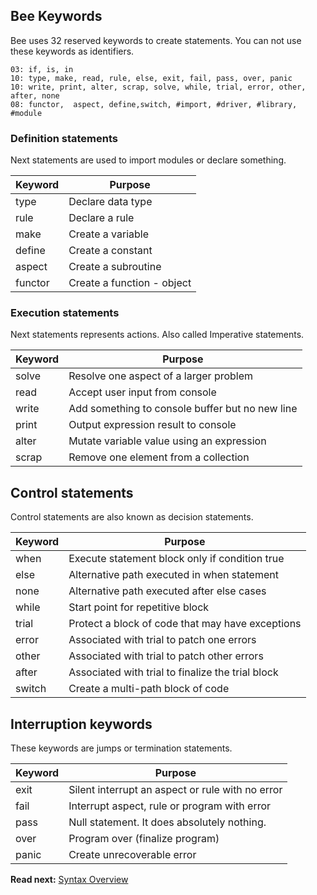 ## Bee Keywords

Bee uses 32 reserved keywords to create statements. You can not use these keywords as identifiers. 

```
03: if, is, in
10: type, make, read, rule, else, exit, fail, pass, over, panic
10: write, print, alter, scrap, solve, while, trial, error, other, after, none 
08: functor,  aspect, define,switch, #import, #driver, #library, #module
```

### Definition statements

Next statements are used to import modules or declare something.

| Keyword  | Purpose
|----------|--------------------------------------------------
| type     | Declare data type
| rule     | Declare a rule 
| make     | Create a variable 
| define   | Create a constant
| aspect   | Create a subroutine
| functor  | Create a function - object


### Execution statements

Next statements represents actions. Also called Imperative statements.

| Keyword  | Purpose
|----------|--------------------------------------------------
| solve    | Resolve one aspect of a larger problem
| read     | Accept user input from console 
| write    | Add something to console buffer but no new line 
| print    | Output expression result to console 
| alter    | Mutate variable value using an expression
| scrap    | Remove one element from a collection

## Control statements

Control statements are also known as decision statements.

| Keyword  | Purpose
|----------|----------------------------------------------------
| when     | Execute statement block only if condition true
| else     | Alternative path executed in when statement
| none     | Alternative path executed after else cases
| while    | Start point for repetitive block
| trial    | Protect a block of code that may have exceptions
| error    | Associated with trial to patch one errors
| other    | Associated with trial to patch other errors
| after    | Associated with trial to finalize the trial block
| switch   | Create a multi-path block of code

## Interruption keywords

These keywords are jumps or termination statements.

| Keyword  | Purpose
|----------|--------------------------------------------------
| exit     | Silent interrupt an aspect or rule with no error 
| fail     | Interrupt aspect, rule or program with error 
| pass     | Null statement. It does absolutely nothing.
| over     | Program over (finalize program)
| panic    | Create unrecoverable error

**Read next:** [Syntax Overview](overview.md)